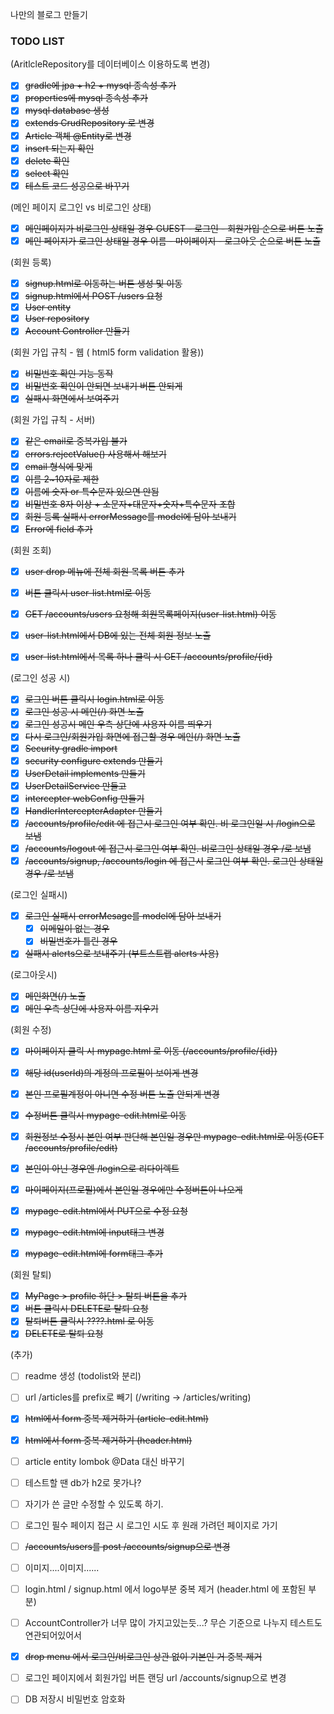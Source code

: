나만의 블로그 만들기

### TODO LIST

(AritlcleRepository를 데이터베이스 이용하도록 변경)

- [x] ~~gradle에 jpa + h2 + mysql 종속성 추가~~
- [x] ~~properties에 mysql 종속성 추가~~
- [x] ~~mysql database 생성~~
- [x] ~~extends CrudRepository 로 변경~~
- [x] ~~Article 객체 @Entity로 변경~~
- [x] ~~insert 되는지 확인~~
- [x] ~~delete 확인~~
- [x] ~~select 확인~~
- [x] ~~테스트 코드 성공으로 바꾸기~~

(메인 페이지 로그인 vs 비로그인 상태)

- [x] ~~메인페이지가 비로그인 상태일 경우 GUEST - 로그인 - 회원가입 순으로 버튼 노출~~
- [x] ~~메인 페이지가 로그인 상태일 경우 이름 - 마이페이지 - 로그아웃 순으로 버튼 노출~~

(회원 등록)

- [x] ~~signup.html로 이동하는 버튼 생성 및 이동~~
- [x] ~~signup.html에서 POST /users 요청~~
- [x] ~~User entity~~
- [x] ~~User repository~~
- [x] ~~Account Controller 만들기~~

(회원 가입 규칙 - 웹 ( html5 form validation 활용))

- [x] ~~비밀번호 확인 기능 동작~~
- [x] ~~비밀번호 확인이 안되면 보내기 버튼 안되게~~
- [x] ~~실패시 화면에서 보여주기~~

(회원 가입 규칙 - 서버)

- [x] ~~같은 email로 중복가입 불가~~
- [x] ~~errors.rejectValue() 사용해서 해보기~~
- [x] ~~email 형식에 맞게~~
- [x] ~~이름 2~10자로 제한~~
- [x] ~~이름에 숫자 or 특수문자 있으면 안됨~~
- [x] ~~비밀번호 8자 이상 + 소문자+대문자+숫자+특수문자 조합~~
- [x] ~~회원 등록 실패시 errorMessage를 model에 담아 보내기~~
- [x] ~~Error에 field 추가~~

(회원 조회)

- [x] ~~user drop 메뉴에 전체 회원 목록 버튼 추가~~
- [x] ~~버튼 클릭시 user-list.html로 이동~~

- [x] ~~GET /accounts/users 요청해 회원목록페이지(user-list.html) 이동~~
- [x] ~~user-list.html에서 DB에 있는 전체 회원 정보 노출~~
- [x] ~~user-list.html에서 목록 하나 클릭 시 GET /accounts/profile/{id}~~

(로그인 성공 시)

- [x] ~~로그인 버튼 클릭시 login.html로 이동~~
- [x] ~~로그인 성공 시 메인(/) 화면 노출~~
- [x] ~~로그인 성공시 메인 우측 상단에 사용자 이름 띄우기~~
- [x] ~~다시 로그인/회원가입 화면에 접근할 경우 메인(/) 화면 노출~~
- [x] ~~Security gradle import~~
- [x] ~~security configure extends 만들기~~
- [x] ~~UserDetail implements 만들기~~
- [x] ~~UserDetailService 만들고~~
- [x] ~~intercepter webConfig 만들기~~
- [x] ~~HandlerIntercepterAdapter 만들기~~
- [x] ~~/accounts/profile/edit 에 접근시 로그인 여부 확인. 비 로그인일 시 /login으로 보냄~~
- [x] ~~/accounts/logout 에 접근시 로그인 여부 확인. 비로그인 상태일 경우 /로 보냄~~
- [x] ~~/accounts/signup, /accounts/login 에 접근시 로그인 여부 확인. 로그인 상태일 경우 /로 보냄~~

(로그인 실패시)

- [x] ~~로그인 실패시 errorMesage를 model에 담아 보내기~~
  - [x] ~~이메일이 없는 경우~~
  - [x] ~~비밀번호가 틀린 경우~~
- [x] ~~실패시 alerts으로 보내주기 (부트스트랩 alerts 사용)~~

(로그아웃시)

- [x] ~~메인화면(/) 노출~~
- [x] ~~메인 우측 상단에 사용자 이름 지우기~~

(회원 수정)

- [x] ~~마이페이지 클릭 시 mypage.html 로 이동 (/accounts/profile/{id})~~
- [x] ~~해당 id(userId)의 계정의 프로필이 보이게 변경~~
- [x] ~~본인 프로필계정이 아니면 수정 버튼 노출 안되게 변경~~
- [x] ~~수정버튼 클릭시 mypage-edit.html로 이동~~

- [x] ~~회원정보 수정시 본인 여부 판단해 본인일 경우만 mypage-edit.html로 이동(GET /accounts/profile/edit)~~
- [x] ~~본인이 아닌 경우엔 /login으로 리다이렉트~~
- [x] ~~마이페이지(프로필)에서 본인일 경우에만 수정버튼이 나오게~~
- [x] ~~mypage-edit.html에서 PUT으로 수정 요청~~
- [x] ~~mypage-edit.html에 input태그 변경~~
- [x] ~~mypage-edit.html에 form태그 추가~~

(회원 탈퇴)

- [x] ~~MyPage > profile 하단 > 탈퇴 버튼을 추가~~
- [x] ~~버튼 클릭시 DELETE로 탈퇴 요청~~
- [x] ~~탈퇴버튼 클릭시 ????.html 로 이동~~
- [x] ~~DELETE로 탈퇴 요청~~

(추가)

- [ ] readme 생성 (todolist와 분리)

- [ ] url /articles를 prefix로 빼기 (/writing -> /articles/writing)
- [x] ~~html에서 form 중복 제거하기 (article-edit.html)~~
- [x] ~~html에서 form 중복 제거하기 (header.html)~~
- [ ] article entity lombok @Data 대신 바꾸기
- [ ] 테스트할 땐 db가 h2로 못가나? 
- [ ] 자기가 쓴 글만 수정할 수 있도록 하기.
- [ ] 로그인 필수 페이지 접근 시 로그인 시도 후 원래 가려던 페이지로 가기
- [ ] ~~/accounts/users를 post /accounts/signup으로 변경~~
- [ ] 이미지....이미지......
- [ ] login.html / signup.html 에서 logo부분 중복 제거 (header.html 에 포함된 부분)
- [ ] AccountController가 너무 많이 가지고있는듯...?  무슨 기준으로 나누지 테스트도 연관되어있어서
- [x] ~~drop menu 에서 로그인/비로그인 상관 없이 기본인 거 중복 제거~~
- [ ] 로그인 페이지에서 회원가입 버튼 랜딩 url /accounts/signup으로 변경
- [ ] DB 저장시 비밀번호 암호화